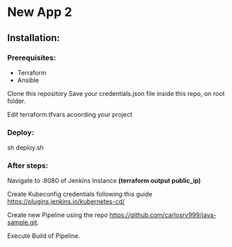 # New App 2

## Installation:

### Prerequisites:

- Terraform
- Ansible

Clone this repository
Save your credentials.json file inside this repo, on root folder.

Edit terraform.tfvars acoording your project

### Deploy:

sh deploy.sh

### After steps:

Navigate to <Public IP>:8080 of Jenkins Instance **(terraform output public_ip)**

Create Kubeconfig credentials following this guide https://plugins.jenkins.io/kubernetes-cd/

Create new Pipeline using the repo https://github.com/carlosrv999/java-sample.git.

Execute Build of Pipeline.

